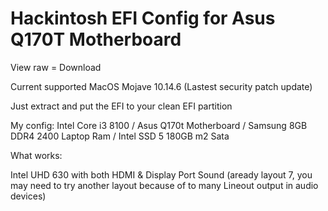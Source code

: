 # Hackintosh EFI Config for Asus Q170T Motherboard

View raw = Download

Current supported MacOS Mojave 10.14.6 (Lastest security patch update)

Just extract and put the EFI to your clean EFI partition 

My config: Intel Core i3 8100 / Asus Q170t Motherboard / Samsung 8GB DDR4 2400 Laptop Ram / Intel SSD 5 180GB m2 Sata

What works:

   Intel UHD 630 with both HDMI & Display Port
   Sound (aready layout 7, you may need to try another layout because of to many Lineout output in audio devices)
   
